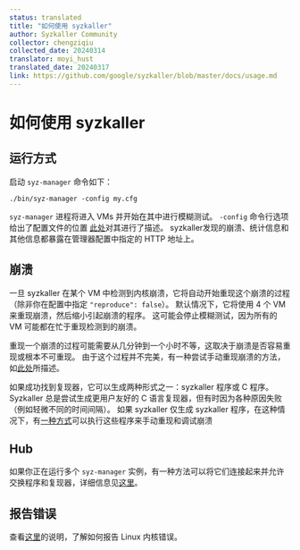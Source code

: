 ```yaml
---
status: translated
title: "如何使用 syzkaller"
author: Syzkaller Community
collector: chengziqiu
collected_date: 20240314
translator: moyi_hust
translated_date: 20240317
link: https://github.com/google/syzkaller/blob/master/docs/usage.md
---
```


# 如何使用 syzkaller

## 运行方式

启动 `syz-manager` 命令如下：
```
./bin/syz-manager -config my.cfg
```

`syz-manager` 进程将进入 VMs 并开始在其中进行模糊测试。
`-config`  命令行选项给出了配置文件的位置 [此处](configuration.md)对其进行了描述。
syzkaller发现的崩溃、统计信息和其他信息都暴露在管理器配置中指定的 HTTP 地址上。

## 崩溃

一旦 syzkaller 在某个 VM 中检测到内核崩溃，它将自动开始重现这个崩溃的过程（除非你在配置中指定 `"reproduce": false`）。
默认情况下，它将使用 4 个 VM 来重现崩溃，然后缩小引起崩溃的程序。
这可能会停止模糊测试，因为所有的 VM 可能都在忙于重现检测到的崩溃。

重现一个崩溃的过程可能需要从几分钟到一个小时不等，这取决于崩溃是否容易重现或根本不可重现。
由于这个过程并不完美，有一种尝试手动重现崩溃的方法，如[此处](reproducing_crashes.md)所描述。

如果成功找到复现器，它可以生成两种形式之一：syzkaller 程序或 C 程序。
Syzkaller 总是尝试生成更用户友好的 C 语言复现器，但有时因为各种原因失败（例如轻微不同的时间间隔）。
如果 syzkaller 仅生成 syzkaller 程序，在这种情况下，有[一种方式](reproducing_crashes.md)可以执行这些程序来手动重现和调试崩溃

## Hub

如果你正在运行多个 `syz-manager` 实例，有一种方法可以将它们连接起来并允许交换程序和复现器，详细信息见[这里](hub.md)。

## 报告错误

查看[这里](linux/reporting_kernel_bugs.md)的说明，了解如何报告 Linux 内核错误。
